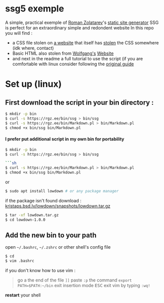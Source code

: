# ssg5 exemple

A simple, practical exemple of [Roman Zolatarev](https://twitter.com/romanzolotarev)'s [static site generator](https://rgz.ee/ssg.html)
SSG is perfect for an extraordinary simple and redondent website
In this repo you will find :
- a CSS file stolen on [a website](https://notthebe.ee/) that itself has [stolen](https://youtu.be/N_ttw2Dihn8?t=213) the CSS somewhere (idk where, contact)
- Basic HTML also stolen from [Wolfgang's](https://www.youtube.com/c/WolfgangsChannel) [Website](https://notthebe.ee/)
- and next in the readme a full tutorial to use the script (if you are comfortable with linux consider following the [original guide](https://rgz.ee/ssg.html)


# Set up (linux)

## First download the script in your bin directory :

```sh
$ mkdir -p bin
$ curl -s https://rgz.ee/bin/ssg > bin/ssg
$ curl -s https://rgz.ee/bin/Markdown.pl > bin/Markdown.pl
$ chmod +x bin/ssg bin/Markdown.pl
``` 

#### I prefer put additional script in my own bin for portability
```sh
$ mkdir -p bin
$ curl -s https://rgz.ee/bin/ssg > bin/ssg

```sh
$ curl -s https://rgz.ee/bin/Markdown.pl > bin/Markdown.pl
$ chmod +x bin/ssg bin/Markdown.pl
```
or
```sh
$ sudo apt install lowdown # or any package manager
```
if the package isn't found
download : [kristaps.bsd.lv/lowdown/snapshots/lowdown.tar.gz](https://kristaps.bsd.lv/lowdown/snapshots/lowdown.tar.gz)
```sh
$ tar -xf lowdown.tar.gz
$ cd lowdown-1.0.0
```

## Add the new bin to your path

open `~/.bashrc`, `~/.zshrc`  or other shell's config file
```sh
$ cd
$ vim .bashrc
```
if you don't know how to use vim :
> go a the end of the file `]]`
> paste `:p` the command `export PATH=$PATH:~/bin`
> exit insertion mode <kbd>ESC</kbd>
> exit vim by typing `:wq!`

**restart** your shell
